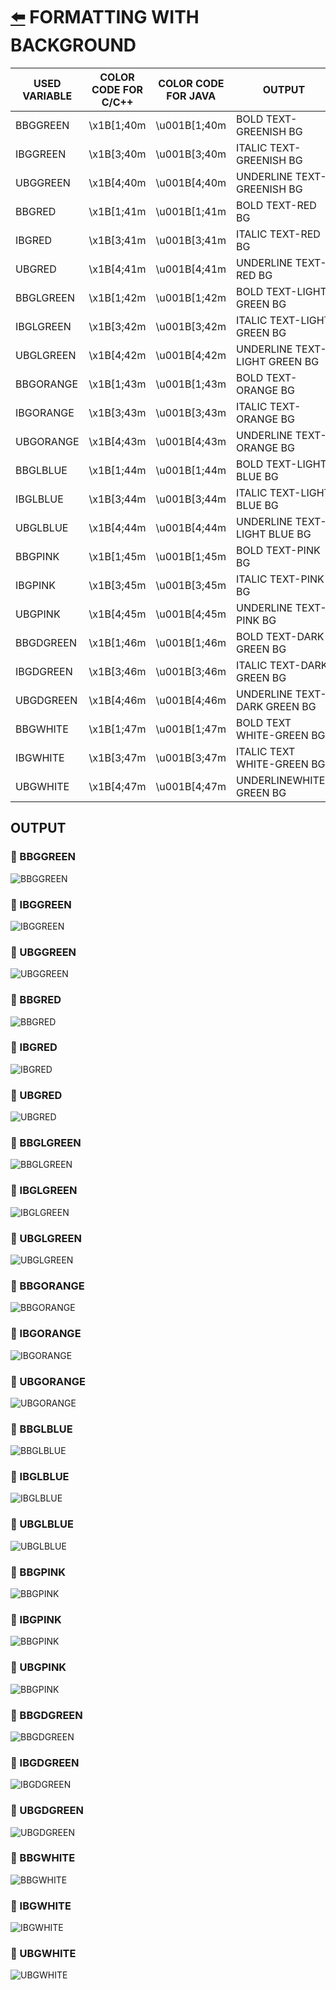 # [:arrow_left:](COLORS.md) FORMATTING WITH BACKGROUND

 USED VARIABLE | COLOR CODE FOR C/C++ | COLOR CODE FOR JAVA | OUTPUT
---------------|----------------------|---------------------|--------
 BBGGREEN | \x1B[1;40m | \u001B[1;40m | BOLD TEXT-GREENISH BG
 IBGGREEN | \x1B[3;40m | \u001B[3;40m | ITALIC TEXT-GREENISH BG
 UBGGREEN | \x1B[4;40m | \u001B[4;40m | UNDERLINE TEXT-GREENISH BG
 BBGRED | \x1B[1;41m | \u001B[1;41m | BOLD TEXT-RED BG
 IBGRED | \x1B[3;41m | \u001B[3;41m | ITALIC TEXT-RED BG
 UBGRED | \x1B[4;41m | \u001B[4;41m | UNDERLINE TEXT-RED BG
 BBGLGREEN | \x1B[1;42m | \u001B[1;42m | BOLD TEXT-LIGHT GREEN BG
 IBGLGREEN | \x1B[3;42m | \u001B[3;42m | ITALIC TEXT-LIGHT GREEN BG
 UBGLGREEN | \x1B[4;42m | \u001B[4;42m | UNDERLINE TEXT-LIGHT GREEN BG
 BBGORANGE | \x1B[1;43m | \u001B[1;43m | BOLD TEXT-ORANGE BG
 IBGORANGE | \x1B[3;43m | \u001B[3;43m | ITALIC TEXT-ORANGE BG
 UBGORANGE | \x1B[4;43m | \u001B[4;43m | UNDERLINE TEXT-ORANGE BG
 BBGLBLUE | \x1B[1;44m | \u001B[1;44m | BOLD TEXT-LIGHT BLUE BG
 IBGLBLUE | \x1B[3;44m | \u001B[3;44m | ITALIC TEXT-LIGHT BLUE BG
 UBGLBLUE | \x1B[4;44m | \u001B[4;44m | UNDERLINE TEXT-LIGHT BLUE BG
 BBGPINK | \x1B[1;45m | \u001B[1;45m | BOLD TEXT-PINK BG
 IBGPINK | \x1B[3;45m | \u001B[3;45m | ITALIC TEXT-PINK BG
 UBGPINK | \x1B[4;45m | \u001B[4;45m | UNDERLINE TEXT-PINK BG
 BBGDGREEN | \x1B[1;46m | \u001B[1;46m | BOLD TEXT-DARK GREEN BG
 IBGDGREEN | \x1B[3;46m | \u001B[3;46m | ITALIC TEXT-DARK GREEN BG
 UBGDGREEN | \x1B[4;46m | \u001B[4;46m | UNDERLINE TEXT-DARK GREEN BG
 BBGWHITE | \x1B[1;47m | \u001B[1;47m | BOLD TEXT WHITE-GREEN BG
 IBGWHITE | \x1B[3;47m | \u001B[3;47m | ITALIC TEXT WHITE-GREEN BG
 UBGWHITE | \x1B[4;47m | \u001B[4;47m | UNDERLINEWHITE-GREEN BG

## OUTPUT

### :rocket: BBGGREEN

![BBGGREEN](../img/FORMATTING-BACKGROUND/BBGGREEN.png)

### :rocket: IBGGREEN

![IBGGREEN](../img/FORMATTING-BACKGROUND/IBGGREEN.png)

### :rocket: UBGGREEN

![UBGGREEN](../img/FORMATTING-BACKGROUND/UBGGREEN.png)

### :rocket: BBGRED

![BBGRED](../img/FORMATTING-BACKGROUND/BBGRED.png)

### :rocket: IBGRED

![IBGRED](../img/FORMATTING-BACKGROUND/IBGRED.png)

### :rocket: UBGRED

![UBGRED](../img/FORMATTING-BACKGROUND/UBGRED.png)

### :rocket: BBGLGREEN

![BBGLGREEN](../img/FORMATTING-BACKGROUND/BBGLGREEN.png)

### :rocket: IBGLGREEN

![IBGLGREEN](../img/FORMATTING-BACKGROUND/IBGLGREEN.png)

### :rocket: UBGLGREEN

![UBGLGREEN](../img/FORMATTING-BACKGROUND/UBGLGREEN.png)

### :rocket: BBGORANGE

![BBGORANGE](../img/FORMATTING-BACKGROUND/BBGORANGE.png)

### :rocket: IBGORANGE

![IBGORANGE](../img/FORMATTING-BACKGROUND/IBGORANGE.png)

### :rocket: UBGORANGE

![UBGORANGE](../img/FORMATTING-BACKGROUND/UBGORANGE.png)

### :rocket: BBGLBLUE

![BBGLBLUE](../img/FORMATTING-BACKGROUND/BBGLBLUE.png)

### :rocket: IBGLBLUE

![IBGLBLUE](../img/FORMATTING-BACKGROUND/IBGLBLUE.png)

### :rocket: UBGLBLUE

![UBGLBLUE](../img/FORMATTING-BACKGROUND/UBGLBLUE.png)

### :rocket: BBGPINK

![BBGPINK](../img/FORMATTING-BACKGROUND/BBGPINK.png)

### :rocket: IBGPINK

![BBGPINK](../img/FORMATTING-BACKGROUND/IBGPINK.png)

### :rocket: UBGPINK

![BBGPINK](../img/FORMATTING-BACKGROUND/UBGPINK.png)

### :rocket: BBGDGREEN

![BBGDGREEN](../img/FORMATTING-BACKGROUND/BBGDGREEN.png)

### :rocket: IBGDGREEN

![IBGDGREEN](../img/FORMATTING-BACKGROUND/IBGDGREEN.png)

### :rocket: UBGDGREEN

![UBGDGREEN](../img/FORMATTING-BACKGROUND/UBGDGREEN.png)

### :rocket: BBGWHITE

![BBGWHITE](../img/FORMATTING-BACKGROUND/BBGWHITE.png)

### :rocket: IBGWHITE

![IBGWHITE](../img/FORMATTING-BACKGROUND/IBGWHITE.png)

### :rocket: UBGWHITE

![UBGWHITE](../img/FORMATTING-BACKGROUND/UBGWHITE.png)